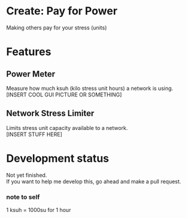 # Create: Pay for Power
Making others pay for your stress (units)

# Features
## Power Meter
Measure how much ksuh (kilo stress unit hours) a network is using.  
[INSERT COOL GUI PICTURE OR SOMETHING]

## Network Stress Limiter
Limits stress unit capacity available to a network.  
[INSERT STUFF HERE]

<!-- remove this development status thing after it goes to the release state -->
# Development status
Not yet finished.  
If you want to help me develop this, go ahead and make a pull request.  

<!-- don't remove this -->
### note to self
1 ksuh = 1000su for 1 hour
